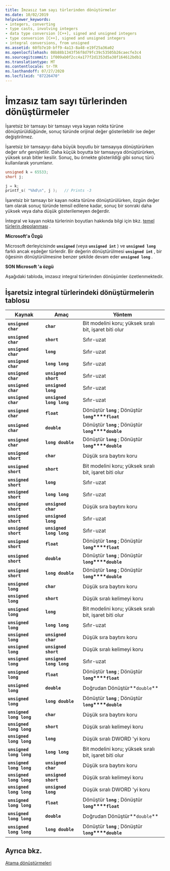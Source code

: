 ```yaml
---
title: İmzasız tam sayı türlerinden dönüştürmeler
ms.date: 10/02/2019
helpviewer_keywords:
- integers, converting
- type casts, involving integers
- data type conversion [C++], signed and unsigned integers
- type conversion [C++], signed and unsigned integers
- integral conversions, from unsigned
ms.assetid: 60fb7e10-bff9-4a13-8a48-e19f25a36a02
ms.openlocfilehash: 08b88b1343f56f8d79fc39c53505b26caecfe3c4
ms.sourcegitcommit: 1f009ab0f2cc4a177f2d1353d5a38f164612bdb1
ms.translationtype: MT
ms.contentlocale: tr-TR
ms.lasthandoff: 07/27/2020
ms.locfileid: "87226470"
---
```

# <a name="conversions-from-unsigned-integral-types"></a>İmzasız tam sayı türlerinden dönüştürmeler

İşaretsiz bir tamsayı bir tamsayı veya kayan nokta türüne dönüştürüldüğünde, sonuç türünde orijinal değer gösterilebilir ise değer değiştirilmez.

İşaretsiz bir tamsayıyı daha büyük boyutlu bir tamsayıya dönüştürürken değer sıfır genişletilir. Daha küçük boyutta bir tamsayıya dönüştürürken, yüksek sıralı bitler kesilir. Sonuç, bu örnekte gösterildiği gibi sonuç türü kullanılarak yorumlanır.

```C
unsigned k = 65533;
short j;

j = k;
printf_s( "%hd\n", j );   // Prints -3
```

İşaretsiz bir tamsayı bir kayan nokta türüne dönüştürülürken, özgün değer tam olarak sonuç türünde temsil edilene kadar, sonuç bir sonraki daha yüksek veya daha düşük gösterilemeyen değerdir.

İntegral ve kayan nokta türlerinin boyutları hakkında bilgi için bkz. [temel türlerin depolanması](../c-language/storage-of-basic-types.md) .

**Microsoft'a Özgü**

Microsoft derleyicisinde **`unsigned`** (veya **`unsigned int`** ) ve **`unsigned long`** farklı ancak eşdeğer türlerdir. Bir değerin dönüştürülmesi **`unsigned int`** , bir öğesinin dönüştürülmesine benzer şekilde devam eder **`unsigned long`** .

**SON Microsoft 'a özgü**

Aşağıdaki tabloda, imzasız integral türlerinden dönüşümler özetlenmektedir.

## <a name="table-of-conversions-from-unsigned-integral-types"></a>İşaretsiz integral türlerindeki dönüştürmelerin tablosu

|Kaynak|Amaç|Yöntem|
|----------|--------|------------|
|**`unsigned char`**|**`char`**|Bit modelini koru; yüksek sıralı bit, işaret biti olur|
|**`unsigned char`**|**`short`**|Sıfır-uzat|
|**`unsigned char`**|**`long`**|Sıfır-uzat|
|**`unsigned char`**|**`long long`**|Sıfır-uzat|
|**`unsigned char`**|**`unsigned short`**|Sıfır-uzat|
|**`unsigned char`**|**`unsigned long`**|Sıfır-uzat|
|**`unsigned char`**|**`unsigned long long`**|Sıfır-uzat|
|**`unsigned char`**|**`float`**|Dönüştür **`long`** ; Dönüştür **`long`****`float`**|
|**`unsigned char`**|**`double`**|Dönüştür **`long`** ; Dönüştür **`long`****`double`**|
|**`unsigned char`**|**`long double`**|Dönüştür **`long`** ; Dönüştür **`long`****`double`**|
|**`unsigned short`**|**`char`**|Düşük sıra baytını koru|
|**`unsigned short`**|**`short`**|Bit modelini koru; yüksek sıralı bit, işaret biti olur|
|**`unsigned short`**|**`long`**|Sıfır-uzat|
|**`unsigned short`**|**`long long`**|Sıfır-uzat|
|**`unsigned short`**|**`unsigned char`**|Düşük sıra baytını koru|
|**`unsigned short`**|**`unsigned long`**|Sıfır-uzat|
|**`unsigned short`**|**`unsigned long long`**|Sıfır-uzat|
|**`unsigned short`**|**`float`**|Dönüştür **`long`** ; Dönüştür **`long`****`float`**|
|**`unsigned short`**|**`double`**|Dönüştür **`long`** ; Dönüştür **`long`****`double`**|
|**`unsigned short`**|**`long double`**|Dönüştür **`long`** ; Dönüştür **`long`****`double`**|
|**`unsigned long`**|**`char`**|Düşük sıra baytını koru|
|**`unsigned long`**|**`short`**|Düşük sıralı kelimeyi koru|
|**`unsigned long`**|**`long`**|Bit modelini koru; yüksek sıralı bit, işaret biti olur|
|**`unsigned long`**|**`long long`**|Sıfır-uzat|
|**`unsigned long`**|**`unsigned char`**|Düşük sıra baytını koru|
|**`unsigned long`**|**`unsigned short`**|Düşük sıralı kelimeyi koru|
|**`unsigned long`**|**`unsigned long long`**|Sıfır-uzat|
|**`unsigned long`**|**`float`**|Dönüştür **`long`** ; Dönüştür **`long`****`float`**|
|**`unsigned long`**|**`double`**|Doğrudan Dönüştür**`double`**|
|**`unsigned long`**|**`long double`**|Dönüştür **`long`** ; Dönüştür **`long`****`double`**|
|**`unsigned long long`**|**`char`**|Düşük sıra baytını koru|
|**`unsigned long long`**|**`short`**|Düşük sıralı kelimeyi koru|
|**`unsigned long long`**|**`long`**|Düşük sıralı DWORD 'yi koru|
|**`unsigned long long`**|**`long long`**|Bit modelini koru; yüksek sıralı bit, işaret biti olur|
|**`unsigned long long`**|**`unsigned char`**|Düşük sıra baytını koru|
|**`unsigned long long`**|**`unsigned short`**|Düşük sıralı kelimeyi koru|
|**`unsigned long long`**|**`unsigned long`**|Düşük sıralı DWORD 'yi koru|
|**`unsigned long long`**|**`float`**|Dönüştür **`long`** ; Dönüştür **`long`****`float`**|
|**`unsigned long long`**|**`double`**|Doğrudan Dönüştür**`double`**|
|**`unsigned long long`**|**`long double`**|Dönüştür **`long`** ; Dönüştür **`long`****`double`**|

## <a name="see-also"></a>Ayrıca bkz.

[Atama dönüştürmeleri](../c-language/assignment-conversions.md)
